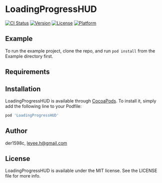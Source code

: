 # LoadingProgressHUD

[![CI Status](https://img.shields.io/travis/der1598c/LoadingProgressHUD.svg?style=flat)](https://travis-ci.org/der1598c/LoadingProgressHUD)
[![Version](https://img.shields.io/cocoapods/v/LoadingProgressHUD.svg?style=flat)](https://cocoapods.org/pods/LoadingProgressHUD)
[![License](https://img.shields.io/cocoapods/l/LoadingProgressHUD.svg?style=flat)](https://cocoapods.org/pods/LoadingProgressHUD)
[![Platform](https://img.shields.io/cocoapods/p/LoadingProgressHUD.svg?style=flat)](https://cocoapods.org/pods/LoadingProgressHUD)

## Example

To run the example project, clone the repo, and run `pod install` from the Example directory first.

## Requirements

## Installation

LoadingProgressHUD is available through [CocoaPods](https://cocoapods.org). To install
it, simply add the following line to your Podfile:

```ruby
pod 'LoadingProgressHUD'
```

## Author

der1598c, leyee.h@gmail.com

## License

LoadingProgressHUD is available under the MIT license. See the LICENSE file for more info.
